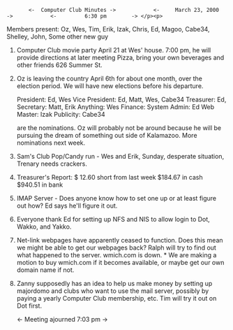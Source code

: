            <-  Computer Club Minutes ->            <-     March 23, 2000     ->            <-         6:30 pm        -> </p><p>
Members present:     Oz, Wes, Tim, Erik, Izak, Chris, Ed, Magoo, Cabe34,     Shelley, John, Some other new guy  </p><p>
 1. Computer Club movie party April 21 at Wes' house.     7:00 pm, he will provide directions at later meeting     Pizza, bring your own beverages and other friends        626 Summer St. </p><p>
 2. Oz is leaving the country April 6th for about one     month, over the election period.  We will have new     elections before his departure. </p><p>
        President:       Ed, Wes         Vice President:  Ed, Matt, Wes, Cabe34         Treasurer:       Ed,         Secretary:       Matt, Erik         Anything:        Wes         Finance:                  System Admin:    Ed         Web Master:      Izak         Publicity:       Cabe34      </p><p>
    are the nominations.  Oz will probably not be around     because he will be pursuing the dream of something     out side of Kalamazoo.  More nominations next week. </p><p>
 3. Sam's Club Pop/Candy run - Wes and Erik, Sunday,     desperate situation, Trenary needs crackers. </p><p>
 4. Treasurer's Report:  $ 12.60 short from last week                          $184.67 in cash                          $940.51 in bank </p><p>
 5. IMAP Server - Does anyone know how to set one up or     at least figure out how?  Ed says he'll figure it     out. </p><p>
 6. Everyone thank Ed for setting up NFS and NIS to allow     login to Dot, Wakko, and Yakko. </p><p>
 7. Net-link webpages have apparently ceased to function.     Does this mean we might be able to get our webpages     back?  Ralph will try to find out what happened to     the server.  wmich.com is down.   * We are making a motion to buy wmich.com if it becomes     available, or maybe get our own domain name if not. </p><p>
 8. Zanny supposedly has an idea to help us make money by     setting up majordomo and clubs who want to use the     mail server, possibly by paying a yearly Computer Club     membership, etc.  Tim will try it out on Dot first. </p><p>
           <-  Meeting ajourned 7:03 pm  -> </p><p>
</p><p>
</p>
